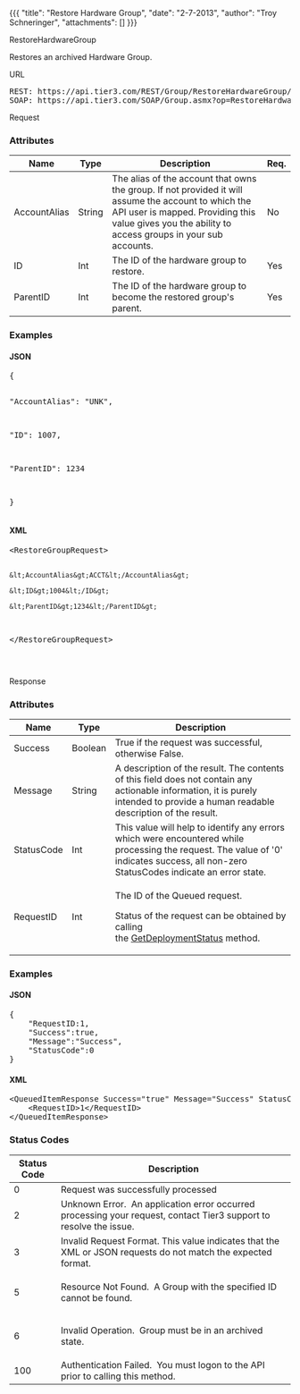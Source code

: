 {{{
  "title": "Restore Hardware Group",
  "date": "2-7-2013",
  "author": "Troy Schneringer",
  "attachments": []
}}}

RestoreHardwareGroup
<p>Restores an archived Hardware Group.</p>
URL
<pre>REST: https://api.tier3.com/REST/Group/RestoreHardwareGroup/&lt;format&gt;<br />SOAP: https://api.tier3.com/SOAP/Group.asmx?op=RestoreHardwareGroup</pre> Request
<h3>Attributes</h3>
<table>
    <thead>
    <tr>
      <th>Name</th>
      <th>Type</th>
      <th>Description</th>
      <th>Req.</th>
    </tr>
  </thead>
  <tbody>
    <tr>
      <td>AccountAlias</td>
      <td>String</td>
      <td>The alias of the account that owns the group. If not provided it will assume the account to which the API user is mapped. Providing this value gives you the ability to access groups in your sub accounts.</td>
      <td>No</td>
    </tr>
    <tr>
      <td>ID</td>
      <td>Int</td>
      <td>The ID of the hardware group to restore.</td>
      <td>Yes</td>
    </tr>
    <tr>
      <td>ParentID</td>
      <td>Int</td>
      <td>The ID of the hardware group to become the restored group's parent.</td>
      <td>Yes</td>
    </tr>
  </tbody>
</table>
<h3>Examples</h3>
<h4>JSON</h4>
<pre>{

  "AccountAlias": "UNK",

  "ID": 1007,

  "ParentID": 1234

}</pre>
<h4>XML</h4>
<pre>&lt;RestoreGroupRequest&gt;

    &lt;AccountAlias&gt;ACCT&lt;/AccountAlias&gt;

    &lt;ID&gt;1004&lt;/ID&gt;

    &lt;ParentID&gt;1234&lt;/ParentID&gt;

&lt;/RestoreGroupRequest&gt;</pre>
<pre>&nbsp;</pre> Response
<h3>Attributes</h3>
<table>
  <thead>
  <tr>
    <th>Name</th>
    <th>Type</th>
    <th>Description</th>
  </tr>
</thead>
<tbody>
    <tr>
      <td>Success</td>
      <td>Boolean</td>
      <td>True if the request was successful, otherwise False.</td>
    </tr>
    <tr>
      <td>Message</td>
      <td>String</td>
      <td>A description of the result. The contents of this field does not contain any actionable information, it is purely intended to provide a human readable description of the result.</td>
    </tr>
    <tr>
      <td>StatusCode</td>
      <td>Int</td>
      <td>This value will help to identify any errors which were encountered while processing the request. The value of '0' indicates success, all non-zero StatusCodes indicate an error state.</td>
    </tr>
    <tr>
      <td>RequestID</td>
      <td>Int</td>
      <td>
        <p>The ID of the Queued request.</p>
        <p>Status of the request can be obtained by calling the&nbsp;<a href="http://help.tier3.com/entries/20561586-get-deployment-status">GetDeploymentStatus</a>&nbsp;method.</p>
      </td>
    </tr>
  </tbody>
</table>
<h3>Examples</h3>
<h4>JSON</h4>
<pre>{<br />    "RequestID:1,<br />    "Success":true,<br />    "Message":"Success",<br />    "StatusCode":0<br />}</pre>
<h4>XML</h4>
<pre>&lt;QueuedItemResponse Success="true" Message="Success" StatusCode="0"&gt;<br />&nbsp; &nbsp; &lt;RequestID&gt;1&lt;/RequestID&gt;<br />&lt;/QueuedItemResponse&gt;</pre>
<h3>Status Codes</h3>
<table>
  <thead>
  <tr>
    <th>Status Code</th>
    <th>Description</th>
  </tr>
</thead>
<tbody>
    <tr>
      <td>0</td>
      <td>Request was successfully processed</td>
    </tr>
    <tr>
      <td>2</td>
      <td>Unknown Error. &nbsp;An application error occurred processing your request, contact Tier3 support to resolve the issue.</td>
    </tr>
    <tr>
      <td>3</td>
      <td>Invalid Request Format. This value indicates that the XML or JSON requests do not match the expected format.</td>
    </tr>
    <tr>
      <td>5</td>
      <td>
        <p>Resource Not Found. &nbsp;A Group with the specified ID cannot be found.&nbsp;</p>
      </td>
    </tr>
    <tr>
      <td>6</td>
      <td>
        <p>Invalid Operation. &nbsp;Group must be in an archived state.</p>
      </td>
    </tr>
    <tr>
      <td>100</td>
      <td>Authentication Failed. &nbsp;You must logon to the API prior to calling this method.</td>
    </tr>
  </tbody>
</table>